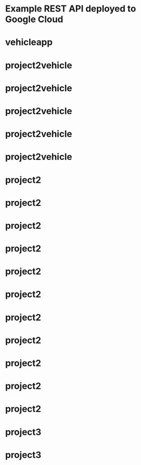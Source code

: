 # Example REST API deployed to Google Cloud
# vehicleapp
# project2vehicle
# project2vehicle
# project2vehicle
# project2vehicle
# project2vehicle
# project2
# project2
# project2
# project2
# project2
# project2
# project2
# project2
# project2
# project2
# project2
# project3
# project3
